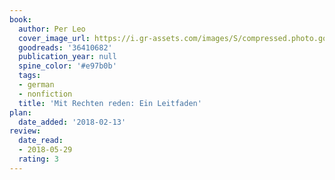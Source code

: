 ```yaml
---
book:
  author: Per Leo
  cover_image_url: https://i.gr-assets.com/images/S/compressed.photo.goodreads.com/books/1507979413l/36410682._SY475_.jpg
  goodreads: '36410682'
  publication_year: null
  spine_color: '#e97b0b'
  tags:
  - german
  - nonfiction
  title: 'Mit Rechten reden: Ein Leitfaden'
plan:
  date_added: '2018-02-13'
review:
  date_read:
  - 2018-05-29
  rating: 3
---
```

